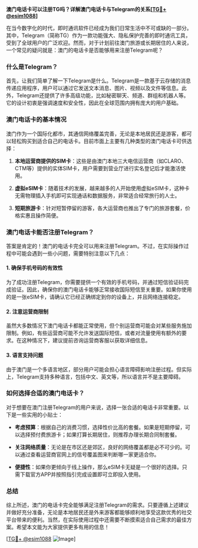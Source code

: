 **澳门电话卡可以注册TG吗？详解澳门电话卡与Telegram的关系[[TG💪+ @esim1088](https://t.me/s/esim1088)]**

在当今数字化的时代，即时通讯软件已经成为我们日常生活中不可或缺的一部分。其中，Telegram（简称TG）作为一款功能强大、隐私保护完善的即时通讯工具，受到了全球用户的广泛欢迎。然而，对于计划前往澳门旅游或长期居住的人来说，一个常见的疑问就是：澳门的电话卡是否能够用来注册Telegram呢？

### 什么是Telegram？

首先，让我们简单了解一下Telegram是什么。Telegram是一款基于云存储的消息传递应用程序，用户可以通过它发送文本消息、图片、视频以及文件等信息。此外，Telegram还提供了许多高级功能，比如秘密聊天、频道、群组和机器人等。它的设计初衷是强调速度和安全性，因此在全球范围内拥有庞大的用户基础。

### 澳门电话卡的基本情况

澳门作为一个国际化都市，其通信网络覆盖完善，无论是本地居民还是游客，都可以轻松购买到适合自己的电话卡。目前市面上主要有几种类型的澳门电话卡可供选择：

1. **本地运营商提供的SIM卡**：这些是由澳门本地三大电信运营商（如CLARO、CTM等）提供的实体SIM卡，用户需要到营业厅进行实名登记后才能激活使用。
   
2. **虚拟eSIM卡**：随着技术的发展，越来越多的人开始使用虚拟eSIM卡，这种卡无需物理插入手机即可实现通话和数据服务，非常适合经常旅行的人士。

3. **短期旅游卡**：针对短暂停留的游客，各大运营商也推出了专门的旅游套餐，价格实惠且操作简便。

### 澳门电话卡能否注册Telegram？

答案是肯定的！澳门的电话卡完全可以用来注册Telegram。不过，在实际操作过程中可能会遇到一些小问题，需要特别注意以下几点：

#### 1. 确保手机号码的有效性
为了成功注册Telegram，你需要提供一个有效的手机号码，并通过短信验证码完成验证。因此，确保你的澳门电话卡能够正常接收国际短信至关重要。如果你使用的是一张eSIM卡，请确认它已经正确绑定到你的设备上，并且网络连接稳定。

#### 2. 注意运营商限制
虽然大多数情况下澳门电话卡都能正常使用，但个别运营商可能会对某些服务施加限制。例如，有些运营商可能不允许发送国际短信，或者对流量使用有额外的要求。在这种情况下，建议提前咨询运营商客服以获取详细信息。

#### 3. 语言支持问题
由于澳门是一个多语言地区，部分用户可能会担心语言障碍影响注册过程。但实际上，Telegram支持多种语言，包括中文、英文等，所以语言并不是主要障碍。

### 如何选择合适的澳门电话卡？

对于想要在澳门注册Telegram的用户来说，选择一张合适的电话卡非常重要。以下是一些实用的小贴士：

- **考虑预算**：根据自己的消费习惯，选择性价比高的套餐。如果是短期停留，可以选择预付费旅游卡；如果打算长期居住，则推荐办理长期合同制套餐。
  
- **关注网络质量**：无论是在市区还是郊区，良好的网络覆盖都是必不可少的。可以通过查看运营商官网上的信号覆盖图来判断哪一家更适合你。

- **便捷性**：如果你更倾向于线上操作，那么eSIM卡无疑是一个很好的选择。只需下载官方APP并按照指引完成设置即可立即投入使用。

### 总结

综上所述，澳门的电话卡完全能够满足注册Telegram的需求。只要遵循上述建议并做好充分准备，无论是本地居民还是外来游客都能够顺利地享受这款优秀的社交平台带来的便利。当然，在实际使用过程中还需要不断摸索适合自己需求的最佳方案。希望本文能为大家提供更多有用的信息！

[[TG💪+ @esim1088](https://t.me/s/esim1088) ![Image](https://i.postimg.cc/4NQfJmqS/Snipaste-2025-05-13-00-14-12.png)]